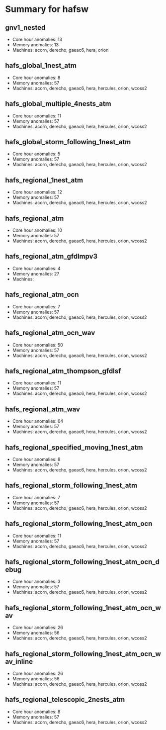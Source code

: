 # Summary for hafsw

## gnv1_nested
- Core hour anomalies: 13
- Memory anomalies: 13
- Machines: acorn, derecho, gaeac6, hera, orion

## hafs_global_1nest_atm
- Core hour anomalies: 8
- Memory anomalies: 57
- Machines: acorn, derecho, gaeac6, hera, hercules, orion, wcoss2

## hafs_global_multiple_4nests_atm
- Core hour anomalies: 11
- Memory anomalies: 57
- Machines: acorn, derecho, gaeac6, hera, hercules, orion, wcoss2

## hafs_global_storm_following_1nest_atm
- Core hour anomalies: 5
- Memory anomalies: 57
- Machines: acorn, derecho, gaeac6, hera, hercules, orion, wcoss2

## hafs_regional_1nest_atm
- Core hour anomalies: 12
- Memory anomalies: 57
- Machines: acorn, derecho, gaeac6, hera, hercules, orion, wcoss2

## hafs_regional_atm
- Core hour anomalies: 10
- Memory anomalies: 57
- Machines: acorn, derecho, gaeac6, hera, hercules, orion, wcoss2

## hafs_regional_atm_gfdlmpv3
- Core hour anomalies: 4
- Memory anomalies: 27
- Machines: 

## hafs_regional_atm_ocn
- Core hour anomalies: 7
- Memory anomalies: 57
- Machines: acorn, derecho, gaeac6, hera, hercules, orion, wcoss2

## hafs_regional_atm_ocn_wav
- Core hour anomalies: 50
- Memory anomalies: 57
- Machines: acorn, derecho, gaeac6, hera, hercules, orion, wcoss2

## hafs_regional_atm_thompson_gfdlsf
- Core hour anomalies: 11
- Memory anomalies: 57
- Machines: acorn, derecho, gaeac6, hera, hercules, orion, wcoss2

## hafs_regional_atm_wav
- Core hour anomalies: 64
- Memory anomalies: 57
- Machines: acorn, derecho, gaeac6, hera, hercules, orion, wcoss2

## hafs_regional_specified_moving_1nest_atm
- Core hour anomalies: 8
- Memory anomalies: 57
- Machines: acorn, derecho, gaeac6, hera, hercules, orion, wcoss2

## hafs_regional_storm_following_1nest_atm
- Core hour anomalies: 7
- Memory anomalies: 57
- Machines: acorn, derecho, gaeac6, hera, hercules, orion, wcoss2

## hafs_regional_storm_following_1nest_atm_ocn
- Core hour anomalies: 11
- Memory anomalies: 57
- Machines: acorn, derecho, gaeac6, hera, hercules, orion, wcoss2

## hafs_regional_storm_following_1nest_atm_ocn_debug
- Core hour anomalies: 3
- Memory anomalies: 57
- Machines: acorn, derecho, gaeac6, hera, hercules, orion, wcoss2

## hafs_regional_storm_following_1nest_atm_ocn_wav
- Core hour anomalies: 26
- Memory anomalies: 56
- Machines: acorn, derecho, gaeac6, hera, hercules, orion, wcoss2

## hafs_regional_storm_following_1nest_atm_ocn_wav_inline
- Core hour anomalies: 26
- Memory anomalies: 56
- Machines: acorn, derecho, gaeac6, hera, hercules, orion, wcoss2

## hafs_regional_telescopic_2nests_atm
- Core hour anomalies: 8
- Memory anomalies: 57
- Machines: acorn, derecho, gaeac6, hera, hercules, orion, wcoss2

